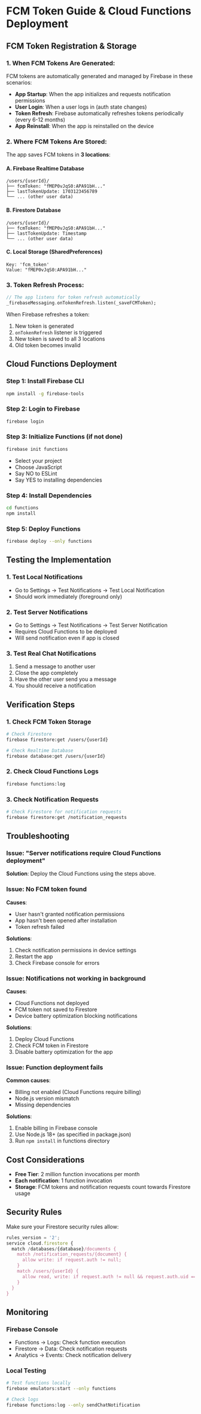 # FCM Token Guide & Cloud Functions Deployment

## **FCM Token Registration & Storage**

### **1. When FCM Tokens Are Generated:**

FCM tokens are automatically generated and managed by Firebase in these scenarios:

- **App Startup**: When the app initializes and requests notification permissions
- **User Login**: When a user logs in (auth state changes)
- **Token Refresh**: Firebase automatically refreshes tokens periodically (every 6-12 months)
- **App Reinstall**: When the app is reinstalled on the device

### **2. Where FCM Tokens Are Stored:**

The app saves FCM tokens in **3 locations**:

#### **A. Firebase Realtime Database**
```
/users/{userId}/
├── fcmToken: "fMEP0vJqS0:APA91bH..."
├── lastTokenUpdate: 1703123456789
└── ... (other user data)
```

#### **B. Firestore Database**
```
/users/{userId}/
├── fcmToken: "fMEP0vJqS0:APA91bH..."
├── lastTokenUpdate: Timestamp
└── ... (other user data)
```

#### **C. Local Storage (SharedPreferences)**
```
Key: 'fcm_token'
Value: "fMEP0vJqS0:APA91bH..."
```

### **3. Token Refresh Process:**

```dart
// The app listens for token refresh automatically
_firebaseMessaging.onTokenRefresh.listen(_saveFCMToken);
```

When Firebase refreshes a token:
1. New token is generated
2. `onTokenRefresh` listener is triggered
3. New token is saved to all 3 locations
4. Old token becomes invalid

## **Cloud Functions Deployment**

### **Step 1: Install Firebase CLI**
```bash
npm install -g firebase-tools
```

### **Step 2: Login to Firebase**
```bash
firebase login
```

### **Step 3: Initialize Functions (if not done)**
```bash
firebase init functions
```
- Select your project
- Choose JavaScript
- Say NO to ESLint
- Say YES to installing dependencies

### **Step 4: Install Dependencies**
```bash
cd functions
npm install
```

### **Step 5: Deploy Functions**
```bash
firebase deploy --only functions
```

## **Testing the Implementation**

### **1. Test Local Notifications**
- Go to Settings → Test Notifications → Test Local Notification
- Should work immediately (foreground only)

### **2. Test Server Notifications**
- Go to Settings → Test Notifications → Test Server Notification
- Requires Cloud Functions to be deployed
- Will send notification even if app is closed

### **3. Test Real Chat Notifications**
1. Send a message to another user
2. Close the app completely
3. Have the other user send you a message
4. You should receive a notification

## **Verification Steps**

### **1. Check FCM Token Storage**
```bash
# Check Firestore
firebase firestore:get /users/{userId}

# Check Realtime Database
firebase database:get /users/{userId}
```

### **2. Check Cloud Functions Logs**
```bash
firebase functions:log
```

### **3. Check Notification Requests**
```bash
# Check Firestore for notification requests
firebase firestore:get /notification_requests
```

## **Troubleshooting**

### **Issue: "Server notifications require Cloud Functions deployment"**
**Solution**: Deploy the Cloud Functions using the steps above.

### **Issue: No FCM token found**
**Causes**:
- User hasn't granted notification permissions
- App hasn't been opened after installation
- Token refresh failed

**Solutions**:
1. Check notification permissions in device settings
2. Restart the app
3. Check Firebase console for errors

### **Issue: Notifications not working in background**
**Causes**:
- Cloud Functions not deployed
- FCM token not saved to Firestore
- Device battery optimization blocking notifications

**Solutions**:
1. Deploy Cloud Functions
2. Check FCM token in Firestore
3. Disable battery optimization for the app

### **Issue: Function deployment fails**
**Common causes**:
- Billing not enabled (Cloud Functions require billing)
- Node.js version mismatch
- Missing dependencies

**Solutions**:
1. Enable billing in Firebase console
2. Use Node.js 18+ (as specified in package.json)
3. Run `npm install` in functions directory

## **Cost Considerations**

- **Free Tier**: 2 million function invocations per month
- **Each notification**: 1 function invocation
- **Storage**: FCM tokens and notification requests count towards Firestore usage

## **Security Rules**

Make sure your Firestore security rules allow:
```javascript
rules_version = '2';
service cloud.firestore {
  match /databases/{database}/documents {
    match /notification_requests/{document} {
      allow write: if request.auth != null;
    }
    match /users/{userId} {
      allow read, write: if request.auth != null && request.auth.uid == userId;
    }
  }
}
```

## **Monitoring**

### **Firebase Console**
- Functions → Logs: Check function execution
- Firestore → Data: Check notification requests
- Analytics → Events: Check notification delivery

### **Local Testing**
```bash
# Test functions locally
firebase emulators:start --only functions

# Check logs
firebase functions:log --only sendChatNotification
``` 